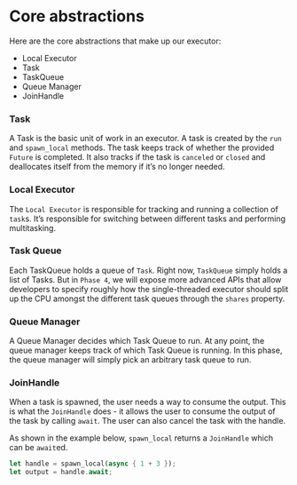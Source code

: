 # Core abstractions

Here are the core abstractions that make up our executor:

- Local Executor
- Task
- TaskQueue
- Queue Manager
- JoinHandle

### Task

A Task is the basic unit of work in an executor. A task is created by the `run` and `spawn_local` methods. The task keeps track of whether the provided `Future` is completed. It also tracks if the task is `canceled` or `closed` and deallocates itself from the memory if it’s no longer needed.

### Local Executor

The `Local Executor` is responsible for tracking and running a collection of `task`s. It’s responsible for switching between different tasks and performing multitasking.

### Task Queue

Each TaskQueue holds a queue of `Task`. Right now, `TaskQueue` simply holds a list of Tasks. But in `Phase 4`, we will expose more advanced APIs that allow developers to specify roughly how the single-threaded executor should split up the CPU amongst the different task queues through the `shares` property.

### Queue Manager

A Queue Manager decides which Task Queue to run. At any point, the queue manager keeps track of which Task Queue is running. In this phase, the queue manager will simply pick an arbitrary task queue to run.

### JoinHandle

When a task is spawned, the user needs a way to consume the output. This is what the `JoinHandle` does - it allows the user to consume the output of the task by calling `await`. The user can also cancel the task with the handle.

As shown in the example below, `spawn_local` returns a `JoinHandle` which can be `await`ed.

```rust
let handle = spawn_local(async { 1 + 3 });
let output = handle.await;
```
